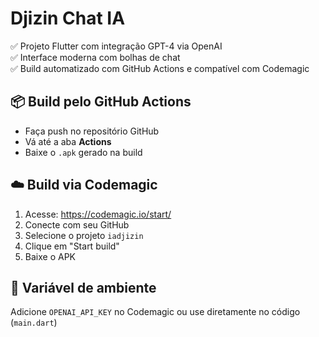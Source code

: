 # Djizin Chat IA

✅ Projeto Flutter com integração GPT-4 via OpenAI  
✅ Interface moderna com bolhas de chat  
✅ Build automatizado com GitHub Actions e compatível com Codemagic

## 📦 Build pelo GitHub Actions
- Faça push no repositório GitHub
- Vá até a aba **Actions**
- Baixe o `.apk` gerado na build

## ☁️ Build via Codemagic
1. Acesse: https://codemagic.io/start/
2. Conecte com seu GitHub
3. Selecione o projeto `iadjizin`
4. Clique em "Start build"
5. Baixe o APK

## 🔐 Variável de ambiente
Adicione `OPENAI_API_KEY` no Codemagic ou use diretamente no código (`main.dart`)
